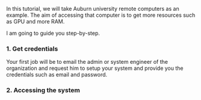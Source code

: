 In this tutorial, we will take Auburn university remote computers as an example. The aim of accessing that computer is to get more resources such as GPU and more RAM.

I am going to  guide you step-by-step.

### 1. Get credentials
Your first job will be to  email the admin or system engineer of the organization and request him to setup your system and provide you the credentials such as email and password.

### 2. Accessing the system
